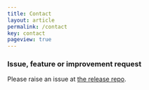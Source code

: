 ```yaml
---
title: Contact
layout: article
permalink: /contact
key: contact
pageview: true
---
```

### Issue, feature or improvement request
Please raise an issue at [the release repo](https://github.com/apitestbase/apitestbase-release/issues).